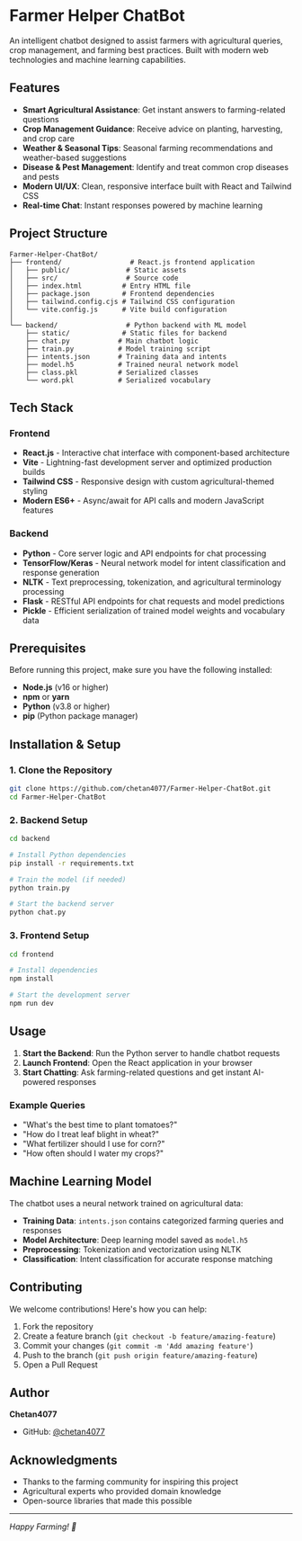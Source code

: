 #  Farmer Helper ChatBot

An intelligent chatbot designed to assist farmers with agricultural queries, crop management, and farming best practices. Built with modern web technologies and machine learning capabilities.

## Features

- **Smart Agricultural Assistance**: Get instant answers to farming-related questions
- **Crop Management Guidance**: Receive advice on planting, harvesting, and crop care
- **Weather & Seasonal Tips**: Seasonal farming recommendations and weather-based suggestions
- **Disease & Pest Management**: Identify and treat common crop diseases and pests
- **Modern UI/UX**: Clean, responsive interface built with React and Tailwind CSS
- **Real-time Chat**: Instant responses powered by machine learning

##  Project Structure

```
Farmer-Helper-ChatBot/
├── frontend/                 # React.js frontend application
│   ├── public/              # Static assets
│   ├── src/                 # Source code
│   ├── index.html          # Entry HTML file
│   ├── package.json        # Frontend dependencies
│   ├── tailwind.config.cjs # Tailwind CSS configuration
│   └── vite.config.js      # Vite build configuration
│
└── backend/                 # Python backend with ML model
    ├── static/             # Static files for backend
    ├── chat.py            # Main chatbot logic
    ├── train.py           # Model training script
    ├── intents.json       # Training data and intents
    ├── model.h5           # Trained neural network model
    ├── class.pkl          # Serialized classes
    └── word.pkl           # Serialized vocabulary
```

##  Tech Stack

### Frontend
- **React.js** - Interactive chat interface with component-based architecture
- **Vite** - Lightning-fast development server and optimized production builds
- **Tailwind CSS** - Responsive design with custom agricultural-themed styling
- **Modern ES6+** - Async/await for API calls and modern JavaScript features

### Backend
- **Python** - Core server logic and API endpoints for chat processing
- **TensorFlow/Keras** - Neural network model for intent classification and response generation
- **NLTK** - Text preprocessing, tokenization, and agricultural terminology processing
- **Flask** - RESTful API endpoints for chat requests and model predictions
- **Pickle** - Efficient serialization of trained model weights and vocabulary data

##  Prerequisites

Before running this project, make sure you have the following installed:

- **Node.js** (v16 or higher)
- **npm** or **yarn**
- **Python** (v3.8 or higher)
- **pip** (Python package manager)

##  Installation & Setup

### 1. Clone the Repository
```bash
git clone https://github.com/chetan4077/Farmer-Helper-ChatBot.git
cd Farmer-Helper-ChatBot
```

### 2. Backend Setup
```bash
cd backend

# Install Python dependencies
pip install -r requirements.txt

# Train the model (if needed)
python train.py

# Start the backend server
python chat.py
```

### 3. Frontend Setup
```bash
cd frontend

# Install dependencies
npm install

# Start the development server
npm run dev
```

##  Usage

1. **Start the Backend**: Run the Python server to handle chatbot requests
2. **Launch Frontend**: Open the React application in your browser
3. **Start Chatting**: Ask farming-related questions and get instant AI-powered responses

### Example Queries
- "What's the best time to plant tomatoes?"
- "How do I treat leaf blight in wheat?"
- "What fertilizer should I use for corn?"
- "How often should I water my crops?"

##  Machine Learning Model

The chatbot uses a neural network trained on agricultural data:

- **Training Data**: `intents.json` contains categorized farming queries and responses
- **Model Architecture**: Deep learning model saved as `model.h5`
- **Preprocessing**: Tokenization and vectorization using NLTK
- **Classification**: Intent classification for accurate response matching

##  Contributing

We welcome contributions! Here's how you can help:

1. Fork the repository
2. Create a feature branch (`git checkout -b feature/amazing-feature`)
3. Commit your changes (`git commit -m 'Add amazing feature'`)
4. Push to the branch (`git push origin feature/amazing-feature`)
5. Open a Pull Request

##  Author

**Chetan4077**
- GitHub: [@chetan4077](https://github.com/chetan4077)

##  Acknowledgments

- Thanks to the farming community for inspiring this project
- Agricultural experts who provided domain knowledge
- Open-source libraries that made this possible

---

*Happy Farming! 🌱*
